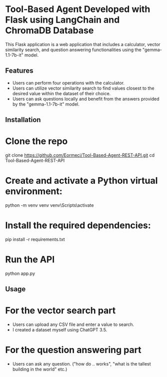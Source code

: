 # Tool-Based Agent Developed with Flask using LangChain and ChromaDB Database

This Flask application is a web application that includes a calculator, vector similarity search, and question answering functionalities using the "gemma-1.1-7b-it" model.

## Features
- Users can perform four operations with the calculator.
- Users can utilize vector similarity search to find values closest to the desired value within the dataset of their choice.
- Users can ask questions locally and benefit from the answers provided by the "gemma-1.1-7b-it" model.

## Installation
# Clone the repo
git clone https://github.com/Eormeci/Tool-Based-Agent-REST-API.git
cd Tool-Based-Agent-REST-API
# Create and activate a Python virtual environment:
python -m venv venv
venv\Scripts\activate
# Install the required dependencies:
pip install -r requirements.txt
# Run the API
python app.py

## Usage
# For the vector search part
- Users can upload any CSV file and enter a value to search.
- I created a dataset myself using ChatGPT 3.5.
# For the question answering part
- Users can ask any question. ("how do .. works", "what is the tallest building in the world" etc.)
